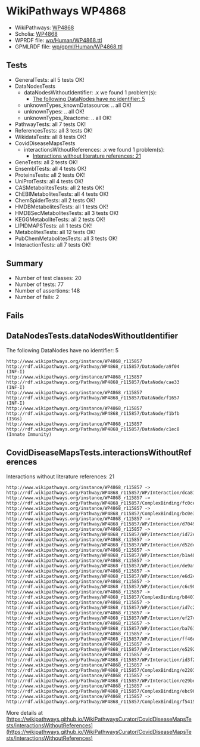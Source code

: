 # WikiPathways WP4868

* WikiPathways: [WP4868](https://identifiers.org/wikipathways:WP4868)
* Scholia: [WP4868](https://scholia.toolforge.org/wikipathways/WP4868)
* WPRDF file: [wp/Human/WP4868.ttl](../wp/Human/WP4868.ttl)
* GPMLRDF file: [wp/gpml/Human/WP4868.ttl](../wp/gpml/Human/WP4868.ttl)

## Tests
* GeneralTests: all 5 tests OK!
* DataNodesTests
    * dataNodesWithoutIdentifier: .x we found 1 problem(s):
        * [The following DataNodes have no identifier: 5](#d2d32fa4)
    * unknownTypes_knownDatasource: .. all OK!
    * unknownTypes: .. all OK!
    * unknownTypes_Reactome: .. all OK!
* PathwayTests: all 7 tests OK!
* ReferencesTests: all 3 tests OK!
* WikidataTests: all 8 tests OK!
* CovidDiseaseMapsTests
    * interactionsWithoutReferences: .x we found 1 problem(s):
        * [Interactions without literature references: 21](#9701cd01)
* GeneTests: all 2 tests OK!
* EnsemblTests: all 4 tests OK!
* ProteinsTests: all 2 tests OK!
* UniProtTests: all 4 tests OK!
* CASMetabolitesTests: all 2 tests OK!
* ChEBIMetabolitesTests: all 4 tests OK!
* ChemSpiderTests: all 2 tests OK!
* HMDBMetabolitesTests: all 1 tests OK!
* HMDBSecMetabolitesTests: all 3 tests OK!
* KEGGMetaboliteTests: all 2 tests OK!
* LIPIDMAPSTests: all 1 tests OK!
* MetabolitesTests: all 12 tests OK!
* PubChemMetabolitesTests: all 3 tests OK!
* InteractionTests: all 7 tests OK!


## Summary

* Number of test classes: 20
* Number of tests: 77
* Number of assertions: 148
* Number of fails: 2

## Fails

<a name="d2d32fa4" />

## DataNodesTests.dataNodesWithoutIdentifier

The following DataNodes have no identifier: 5
```
http://www.wikipathways.org/instance/WP4868_r115857 http://rdf.wikipathways.org/Pathway/WP4868_r115857/DataNode/a9f04 (INF-I)
http://www.wikipathways.org/instance/WP4868_r115857 http://rdf.wikipathways.org/Pathway/WP4868_r115857/DataNode/cae33 (INF-I)
http://www.wikipathways.org/instance/WP4868_r115857 http://rdf.wikipathways.org/Pathway/WP4868_r115857/DataNode/f1657 (INF-I)
http://www.wikipathways.org/instance/WP4868_r115857 http://rdf.wikipathways.org/Pathway/WP4868_r115857/DataNode/f1bfb (ISGs)
http://www.wikipathways.org/instance/WP4868_r115857 http://rdf.wikipathways.org/Pathway/WP4868_r115857/DataNode/c1ec8 (Innate Immunity)
```

<a name="9701cd01" />

## CovidDiseaseMapsTests.interactionsWithoutReferences

Interactions without literature references: 21
```
http://www.wikipathways.org/instance/WP4868_r115857 -> http://rdf.wikipathways.org/Pathway/WP4868_r115857/WP/Interaction/dca81
http://www.wikipathways.org/instance/WP4868_r115857 -> http://rdf.wikipathways.org/Pathway/WP4868_r115857/ComplexBinding/fc0ce
http://www.wikipathways.org/instance/WP4868_r115857 -> http://rdf.wikipathways.org/Pathway/WP4868_r115857/ComplexBinding/bc0e3
http://www.wikipathways.org/instance/WP4868_r115857 -> http://rdf.wikipathways.org/Pathway/WP4868_r115857/WP/Interaction/d7049
http://www.wikipathways.org/instance/WP4868_r115857 -> http://rdf.wikipathways.org/Pathway/WP4868_r115857/WP/Interaction/id72e167d2
http://www.wikipathways.org/instance/WP4868_r115857 -> http://rdf.wikipathways.org/Pathway/WP4868_r115857/WP/Interaction/d52dc
http://www.wikipathways.org/instance/WP4868_r115857 -> http://rdf.wikipathways.org/Pathway/WP4868_r115857/WP/Interaction/b1a40
http://www.wikipathways.org/instance/WP4868_r115857 -> http://rdf.wikipathways.org/Pathway/WP4868_r115857/WP/Interaction/de9af
http://www.wikipathways.org/instance/WP4868_r115857 -> http://rdf.wikipathways.org/Pathway/WP4868_r115857/WP/Interaction/e6d24
http://www.wikipathways.org/instance/WP4868_r115857 -> http://rdf.wikipathways.org/Pathway/WP4868_r115857/WP/Interaction/c6c90
http://www.wikipathways.org/instance/WP4868_r115857 -> http://rdf.wikipathways.org/Pathway/WP4868_r115857/ComplexBinding/b8407
http://www.wikipathways.org/instance/WP4868_r115857 -> http://rdf.wikipathways.org/Pathway/WP4868_r115857/WP/Interaction/id7c297d34
http://www.wikipathways.org/instance/WP4868_r115857 -> http://rdf.wikipathways.org/Pathway/WP4868_r115857/WP/Interaction/ef27c
http://www.wikipathways.org/instance/WP4868_r115857 -> http://rdf.wikipathways.org/Pathway/WP4868_r115857/WP/Interaction/ba761
http://www.wikipathways.org/instance/WP4868_r115857 -> http://rdf.wikipathways.org/Pathway/WP4868_r115857/WP/Interaction/ff46e
http://www.wikipathways.org/instance/WP4868_r115857 -> http://rdf.wikipathways.org/Pathway/WP4868_r115857/WP/Interaction/e5292
http://www.wikipathways.org/instance/WP4868_r115857 -> http://rdf.wikipathways.org/Pathway/WP4868_r115857/WP/Interaction/id3f29720d
http://www.wikipathways.org/instance/WP4868_r115857 -> http://rdf.wikipathways.org/Pathway/WP4868_r115857/ComplexBinding/e2203
http://www.wikipathways.org/instance/WP4868_r115857 -> http://rdf.wikipathways.org/Pathway/WP4868_r115857/WP/Interaction/e29be
http://www.wikipathways.org/instance/WP4868_r115857 -> http://rdf.wikipathways.org/Pathway/WP4868_r115857/ComplexBinding/ebc96
http://www.wikipathways.org/instance/WP4868_r115857 -> http://rdf.wikipathways.org/Pathway/WP4868_r115857/ComplexBinding/f5415
```

More details at [https://wikipathways.github.io/WikiPathwaysCurator/CovidDiseaseMapsTests/interactionsWithoutReferences](https://wikipathways.github.io/WikiPathwaysCurator/CovidDiseaseMapsTests/interactionsWithoutReferences)

